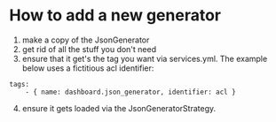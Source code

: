 # How to add a new generator

1. make a copy of the JsonGenerator
2. get rid of all the stuff you don't need
3. ensure that it get's the tag you want via services.yml.  The example below uses a fictitious acl identifier:
```
tags:
    - { name: dashboard.json_generator, identifier: acl }
```
4. ensure it gets loaded via the JsonGeneratorStrategy.
